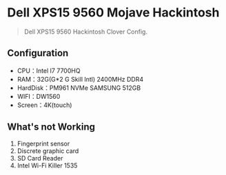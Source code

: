 # Dell XPS15 9560 Mojave Hackintosh

> Dell XPS15 9560 Hackintosh Clover Config.

## Configuration

- CPU：Intel I7 7700HQ
- RAM：32G(G\*2 G Skill Intl) 2400MHz DDR4
- HardDisk：PM961 NVMe SAMSUNG 512GB
- WIFI：DW1560
- Screen：4K(touch)

## What's not Working

1. Fingerprint sensor
2. Discrete graphic card
3. SD Card Reader
5. Intel Wi-Fi Killer 1535